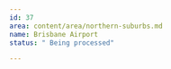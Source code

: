 ```yaml
---
id: 37
area: content/area/northern-suburbs.md
name: Brisbane Airport
status: " Being processed"

---
```

